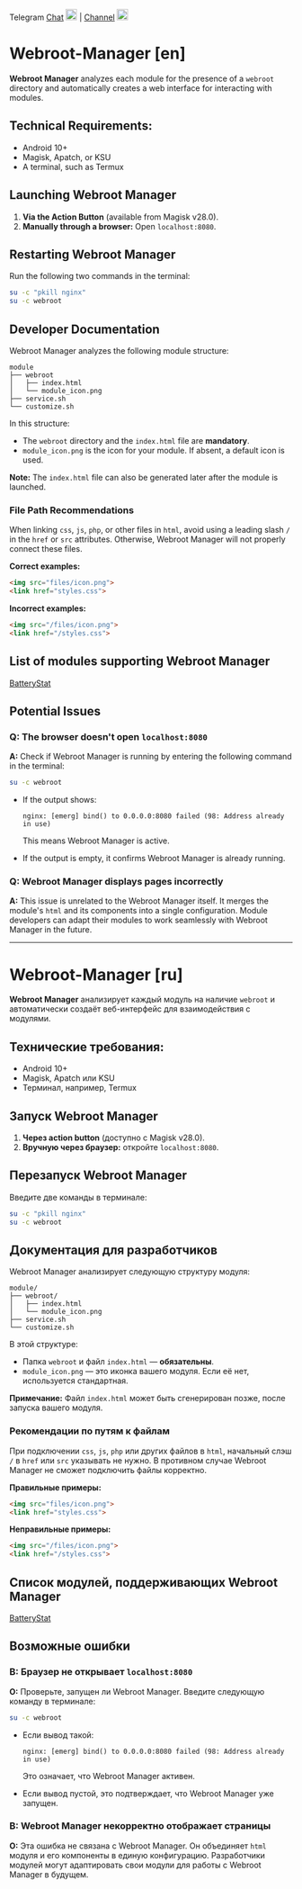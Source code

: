 Telegram [Chat](https://t.me/GhostCISProject_TaD) [<img src="https://img.icons8.com/color/48/000000/telegram-app.png" width="20"/>](https://t.me/GhostCISProject_TaD) | [Channel](https://t.me/GhostCISProject) [<img src="https://img.icons8.com/color/48/000000/telegram-app.png" width="20"/>](https://t.me/GhostCISProject)  

# Webroot-Manager [en] 

**Webroot Manager** analyzes each module for the presence of a `webroot` directory and automatically creates a web interface for interacting with modules.

## Technical Requirements:  
- Android 10+  
- Magisk, Apatch, or KSU  
- A terminal, such as Termux  

## Launching Webroot Manager  
1. **Via the Action Button** (available from Magisk v28.0).  
2. **Manually through a browser:** Open `localhost:8080`.  

## Restarting Webroot Manager  
Run the following two commands in the terminal:  

```bash
su -c "pkill nginx"  
su -c webroot  
```

## Developer Documentation  
Webroot Manager analyzes the following module structure:  

```
module
├── webroot
│   ├── index.html
│   └── module_icon.png
├── service.sh
└── customize.sh
```

In this structure:  
- The `webroot` directory and the `index.html` file are **mandatory**.  
- `module_icon.png` is the icon for your module. If absent, a default icon is used.  

**Note:** The `index.html` file can also be generated later after the module is launched.  

### File Path Recommendations  
When linking `css`, `js`, `php`, or other files in `html`, avoid using a leading slash `/` in the `href` or `src` attributes. Otherwise, Webroot Manager will not properly connect these files.  

**Correct examples:**  
```html
<img src="files/icon.png">  
<link href="styles.css">
```  

**Incorrect examples:**  
```html
<img src="/files/icon.png">  
<link href="/styles.css">
```  

## List of modules supporting Webroot Manager
[BatteryStat](https://github.com/British377/BatteryStat)

## Potential Issues  

### **Q: The browser doesn't open `localhost:8080`**  
**A:** Check if Webroot Manager is running by entering the following command in the terminal:  
```bash
su -c webroot
```  

- If the output shows:  
  ```
  nginx: [emerg] bind() to 0.0.0.0:8080 failed (98: Address already in use)
  ```
  This means Webroot Manager is active. 

- If the output is empty, it confirms Webroot Manager is already running.  

### **Q: Webroot Manager displays pages incorrectly**  
**A:** This issue is unrelated to the Webroot Manager itself. It merges the module's `html` and its components into a single configuration. Module developers can adapt their modules to work seamlessly with Webroot Manager in the future.  

------------------------

# Webroot-Manager [ru] 

**Webroot Manager** анализирует каждый модуль на наличие `webroot` и автоматически создаёт веб-интерфейс для взаимодействия с модулями.  

## Технические требования:  
- Android 10+  
- Magisk, Apatch или KSU  
- Терминал, например, Termux  

## Запуск Webroot Manager  
1. **Через action button** (доступно с Magisk v28.0).  
2. **Вручную через браузер:** откройте `localhost:8080`.  

## Перезапуск Webroot Manager  
Введите две команды в терминале:  

```bash
su -c "pkill nginx"  
su -c webroot  
```  

## Документация для разработчиков  
Webroot Manager анализирует следующую структуру модуля:  

```
module/
├── webroot/
│   ├── index.html
│   └── module_icon.png
├── service.sh
└── customize.sh
```

В этой структуре:  
- Папка `webroot` и файл `index.html` — **обязательны**.  
- `module_icon.png` — это иконка вашего модуля. Если её нет, используется стандартная.  

**Примечание:** Файл `index.html` может быть сгенерирован позже, после запуска вашего модуля.  

### Рекомендации по путям к файлам  
При подключении `css`, `js`, `php` или других файлов в `html`, начальный слэш `/` в `href` или `src` указывать не нужно. В противном случае Webroot Manager не сможет подключить файлы корректно.  

**Правильные примеры:**  
```html
<img src="files/icon.png">  
<link href="styles.css">
```  

**Неправильные примеры:**  
```html
<img src="/files/icon.png">  
<link href="/styles.css">
```

## Список модулей, поддерживающих Webroot Manager
[BatteryStat](https://github.com/British377/BatteryStat)

## Возможные ошибки  

### **В: Браузер не открывает `localhost:8080`**  
**О:** Проверьте, запущен ли Webroot Manager. Введите следующую команду в терминале:  
```bash
su -c webroot
```  

- Если вывод такой:  
  ```
  nginx: [emerg] bind() to 0.0.0.0:8080 failed (98: Address already in use)
  ```
  Это означает, что Webroot Manager активен.  

- Если вывод пустой, это подтверждает, что Webroot Manager уже запущен.

### **В: Webroot Manager некорректно отображает страницы**  
**О:** Эта ошибка не связана с Webroot Manager. Он объединяет `html` модуля и его компоненты в единую конфигурацию. Разработчики модулей могут адаптировать свои модули для работы с Webroot Manager в будущем.  
